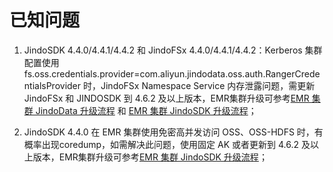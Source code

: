 # 已知问题

1. JindoSDK 4.4.0/4.4.1/4.4.2 和 JindoFSx 4.4.0/4.4.1/4.4.2：Kerberos 集群配置使用 fs.oss.credentials.provider=com.aliyun.jindodata.oss.auth.RangerCredentialsProvider 时，JindoFSx Namespace Service 内存泄露问题，需更新 JindoFSx 和 JINDOSDK 到 4.6.2 及以上版本，EMR集群升级可参考[EMR 集群 JindoData 升级流程](/docs/user/4.x/4.4.x/emr_upgrade_jindodata_emr-next.md)
   和 [EMR 集群 JindoSDK 升级流程](/docs/user/4.x/4.4.x/emr_upgrade_jindosdk_emr-next.md)；

2. JindoSDK 4.4.0 在 EMR 集群使用免密高并发访问 OSS、OSS-HDFS 时，有概率出现coredump，如需解决此问题，使用固定 AK 或者更新到 4.6.2 及以上版本，EMR集群升级可参考[EMR 集群 JindoSDK 升级流程](/docs/user/4.x/4.6.x/emr_upgrade_jindosdk_emr-next.md)；